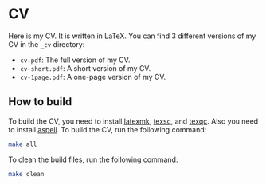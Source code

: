 # CV

Here is my CV. It is written in LaTeX. You can find 3 different versions of my
CV in the `_cv` directory:

- `cv.pdf`: The full version of my CV.
- `cv-short.pdf`: A short version of my CV.
- `cv-1page.pdf`: A one-page version of my CV.

## How to build

To build the CV, you need to
install [latexmk](https://mg.readthedocs.io/latexmk.html),
[texsc](https://github.com/yegor256/texsc),
and [texqc](https://github.com/yegor256/texqc). Also you need to
install [aspell](http://aspell.net). To build the CV, run the
following command:

```bash
make all
```

To clean the build files, run the following command:

```bash
make clean
```